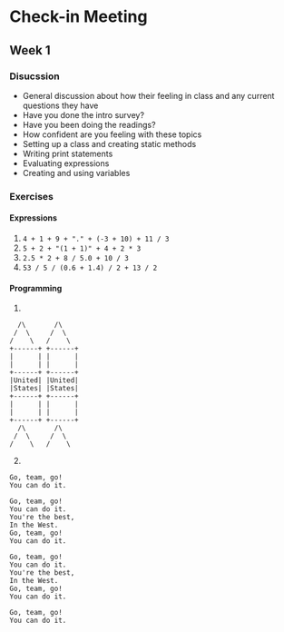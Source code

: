 # Check-in Meeting
## Week 1

### Disucssion
* General discussion about how their feeling in class and any current questions they have
* Have you done the intro survey?
* Have you been doing the readings?
* How confident are you feeling with these topics
 * Setting up a class and creating static methods
 * Writing print statements
 * Evaluating expressions
 * Creating and using variables
 
 ### Exercises
 
#### Expressions
1. `4 + 1 + 9 + "." + (-3 + 10) + 11 / 3`
2. `5 + 2 + "(1 + 1)" + 4 + 2 * 3`
3. `2.5 * 2 + 8 / 5.0 + 10 / 3`
4. `53 / 5 / (0.6 + 1.4) / 2 + 13 / 2`
 
#### Programming
   1.
   ```
     /\       /\
    /  \     /  \
   /    \   /    \
  +------+ +------+
  |      | |      |
  |      | |      |
  +------+ +------+
  |United| |United|
  |States| |States|
  +------+ +------+
  |      | |      |
  |      | |      |
  +------+ +------+
     /\       /\
    /  \     /  \
   /    \   /    \
   ```
   
   2.
  ```
  Go, team, go!
  You can do it.

  Go, team, go!
  You can do it.
  You're the best,
  In the West.
  Go, team, go!
  You can do it.

  Go, team, go!
  You can do it.
  You're the best,
  In the West.
  Go, team, go!
  You can do it.

  Go, team, go!
  You can do it.
  ```
 
